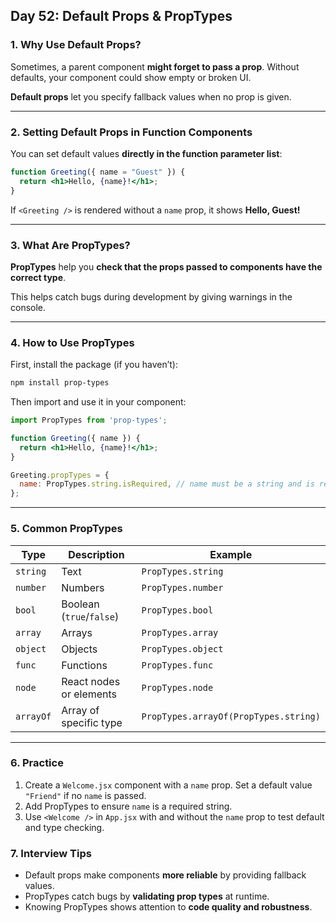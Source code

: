 ## Day 52: Default Props & PropTypes

### 1. Why Use Default Props?

Sometimes, a parent component **might forget to pass a prop**.
Without defaults, your component could show empty or broken UI.

**Default props** let you specify fallback values when no prop is given.

---

### 2. Setting Default Props in Function Components

You can set default values **directly in the function parameter list**:

```jsx
function Greeting({ name = "Guest" }) {
  return <h1>Hello, {name}!</h1>;
}
```

If `<Greeting />` is rendered without a `name` prop, it shows **Hello, Guest!**

---

### 3. What Are PropTypes?

**PropTypes** help you **check that the props passed to components have the correct type**.

This helps catch bugs during development by giving warnings in the console.

---

### 4. How to Use PropTypes

First, install the package (if you haven’t):

```bash
npm install prop-types
```

Then import and use it in your component:

```jsx
import PropTypes from 'prop-types';

function Greeting({ name }) {
  return <h1>Hello, {name}!</h1>;
}

Greeting.propTypes = {
  name: PropTypes.string.isRequired, // name must be a string and is required
};
```

---

### 5. Common PropTypes

| Type      | Description              | Example                               |
| --------- | ------------------------ | ------------------------------------- |
| `string`  | Text                     | `PropTypes.string`                    |
| `number`  | Numbers                  | `PropTypes.number`                    |
| `bool`    | Boolean (`true`/`false`) | `PropTypes.bool`                      |
| `array`   | Arrays                   | `PropTypes.array`                     |
| `object`  | Objects                  | `PropTypes.object`                    |
| `func`    | Functions                | `PropTypes.func`                      |
| `node`    | React nodes or elements  | `PropTypes.node`                      |
| `arrayOf` | Array of specific type   | `PropTypes.arrayOf(PropTypes.string)` |

---

### 6. Practice

<div class="practice">

1. Create a `Welcome.jsx` component with a `name` prop. Set a default value `"Friend"` if no `name` is passed.
2. Add PropTypes to ensure `name` is a required string.
3. Use `<Welcome />` in `App.jsx` with and without the `name` prop to test default and type checking.

</div>

<div class="section-break"></div>

### 7. Interview Tips

* Default props make components **more reliable** by providing fallback values.
* PropTypes catch bugs by **validating prop types** at runtime.
* Knowing PropTypes shows attention to **code quality and robustness**.

<div class="section-break"></div>
